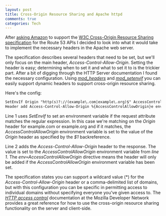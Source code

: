 ```yaml
--- 
layout: post
title: Cross-Origin Resource Sharing and Apache httpd
comments: true
categories: Tech
---
```

After <a href="http://twitter.com/#!/clstokes/status/15980064558555136">asking Amazon</a> to support the <a href="http://www.w3.org/TR/cors/">W3C Cross-Origin Resource Sharing specification</a> for the Route 53 APIs I decided to look into what it would take to implement the necessary headers in the Apache web server.

The specification describes several headers that need to be set, but we'll only focus on the main header, <em>Access-Control-Allow-Origin</em>. Setting the header is easy; determining when to set it and what to set it to is the trickier part. After a bit of digging through the HTTP Server documentation I found the necessary configuration. Using <a href="http://httpd.apache.org/docs/2.2/mod/mod_headers.html"><em>mod_headers</em></a> and <a href="http://httpd.apache.org/docs/2.2/mod/mod_setenvif.html"><em>mod_setenvif</em></a> you can easily support dynamic headers to support cross-origin resource sharing.

Here's the config:
``` xml 
SetEnvIf Origin "http(s)?://(example\.com|example\.org)$" AccessControlAllowOrigin=$0
Header add Access-Control-Allow-Origin %{AccessControlAllowOrigin}e env=AccessControlAllowOrigin
```

Line 1 uses <em>SetEnvIf</em> to set an  environment variable if the request attribute matches the regular expression. In this case we're matching on the <em>Origin</em> header for example.com or example.org and if it matches,  the <em>AccessControlAllowOrigin</em> environment variable is set to the value of the <em>Origin</em> header as specified by the <em>$1</em> backreference.

Line 2 adds the <em>Access-Control-Allow-Origin</em> header to the response. The value is set to the <em>AccessControlAllowOrigin</em> environment variable from <em>line 1</em>. The <em>env=AccessControlAllowOrigin</em> directive means the header will only be added if the <em>AccessControlAllowOrigin</em> environment variable has been set.

The specification states you can support a wildcard value (*) for the <em>Access-Control-Allow-Origin</em> header or a comma-delimited list of domains, but with this configuration you can be specific in permitting access to individual domains without specifying everyone you've given access to. The <a href="https://developer.mozilla.org/en/http_access_control"><em>HTTP access control</em></a> documentation at the Mozilla Developer Network provides a great reference for how to use the cross-origin resource sharing functionality on the server and client-side.
